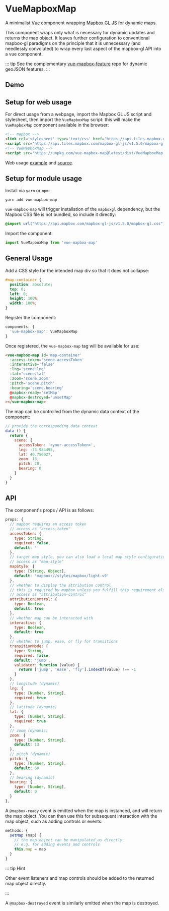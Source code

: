 VueMapboxMap
==============

A minimalist [Vue](https://vuejs.org/) component wrapping [Mapbox GL JS](https://www.mapbox.com/mapbox-gl-js/api/) for dynamic maps.

This component wraps only what is necessary for dynamic updates and returns the map object. It leaves further configuration to conventional mapbox-gl paradigms on the principle that it is unnecessary (and needlessly convoluted) to wrap every last aspect of the mapbox-gl API into a vue component.

::: tip
See the complementary [vue-mapbox-feature](https://cityseer.github.io/vue-mapbox-feature/) repo for dynamic geoJSON features.
:::

Demo
----

<Demo/>

Setup for web usage
-------------------

For direct usage from a webpage, import the Mapbox GL JS script and stylesheet, then import the `VueMapboxMap` script: this will make the `VueMapboxMap` component available in the browser:
```html
<!-- mapbox -->
<link rel='stylesheet' type='text/css' href='https://api.tiles.mapbox.com/mapbox-gl-js/v1.5.0/mapbox-gl.css'/>
<script src='https://api.tiles.mapbox.com/mapbox-gl-js/v1.5.0/mapbox-gl.js'></script>
<!-- VueMapboxMap -->
<script src='https://unpkg.com/vue-mapbox-map@latest/dist/VueMapboxMap.umd.js'></script>
```

Web usage [example](https://cityseer.github.io/vue-mapbox-map/test.html) and [source](https://github.com/cityseer/vue-mapbox-map/blob/master/docs/.vuepress/public/test.html).


Setup for module usage
----------------------

Install via `yarn` or `npm`:
```
yarn add vue-mapbox-map
```

`vue-mapbox-map` will trigger installation of the `mapboxgl` dependency, but the Mapbox CSS file is not bundled, so include it directly:
```css
@import url("https://api.mapbox.com/mapbox-gl-js/v1.5.0/mapbox-gl.css");
```

Import the component:
```js
import VueMapboxMap from 'vue-mapbox-map'
```

General Usage
-------------

Add a CSS style for the intended map div so that it does not collapse:
```css
#map-container {
  position: absolute;
  top: 0;
  left: 0;
  height: 100%;
  width: 100%;
}
```

Register the component:
```js
components: {
  'vue-mapbox-map': VueMapboxMap
}
```

Once registered, the `vue-mapbox-map` tag will be available for use:
```html
<vue-mapbox-map id='map-container'
  :access-token='scene.accessToken'
  :interactive='false'
  :lng='scene.lng'
  :lat='scene.lat'
  :zoom='scene.zoom'
  :pitch='scene.pitch'
  :bearing='scene.bearing'
  @mapbox-ready='setMap'
  @mapbox-destroyed='unsetMap'
></vue-mapbox-map>
```

The map can be controlled from the dynamic data context of the component:
```js
// provide the corresponding data context
data () {
  return {
    scene: {
      accessToken: '<your-accessToken>',
      lng: -73.984495,
      lat: 40.756027,
      zoom: 13,
      pitch: 20,
      bearing: 0
    }
  }
}
```

API
---
The component's props / API is as follows:
```js
props: {
  // mapbox requires an access token
  // access as "access-token"
  accessToken: {
    type: String,
    required: false,
    default: ''
  },
  // target map style, you can also load a local map style configuration
  // access as "map-style"
  mapStyle: {
    type: [String, Object],
    default: 'mapbox://styles/mapbox/light-v9'
  },
  // whether to display the attribution control
  // this is required by mapbox unless you fulfill this requirement elsehow
  // access as "attribution-control"
  attributionControl: {
    type: Boolean,
    default: true
  },
  // whether map can be interacted with
  interactive: {
    type: Boolean,
    default: true
  },
  // whether to jump, ease, or fly for transitions
  transitionMode: {
    type: String,
    required: false,
    default: 'jump',
    validator: function (value) {
      return ['jump', 'ease', 'fly'].indexOf(value) !== -1
    }
  },
  // longitude (dynamic)
  lng: {
    type: [Number, String],
    required: true
  },
  // latitude (dynamic)
  lat: {
    type: [Number, String],
    required: true
  },
  // zoom (dynamic)
  zoom: {
    type: [Number, String],
    default: 13
  },
  // pitch (dynamic)
  pitch: {
    type: [Number, String],
    default: 60
  },
  // bearing (dynamic)
  bearing: {
    type: [Number, String],
    default: 0
  }
},
```

A `@mapbox-ready` event is emitted when the map is instanced, and will return the map object. You can then use this for subsequent interaction with the map object, such as adding controls or events:
```js
methods: {
  setMap (map) {
    // the map object can be manipulated as directly
    // e.g. for adding events and controls
    this.map = map
  }
}
```

::: tip Hint

Other event listeners and map controls should be added to the returned map object directly.

:::

A `@mapbox-destroyed` event is similarly emitted when the map is destroyed.
